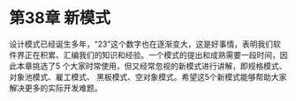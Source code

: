 # 第38章 新模式
设计模式已经诞生多年，“23”这个数字也在逐渐变大，这是好事情，表明我们软件界正在积累、汇编我们的知识和经验。一个模式的提出和成熟需要一段时间，因此本章挑选了5 个大家时常使用，但又经常忽视的新模式进行讲解，即规格模式、对象池模式、雇工模式、 黑板模式、空对象模式。希望这5个新模式能够帮助大家解决更多的实际开发难题。
